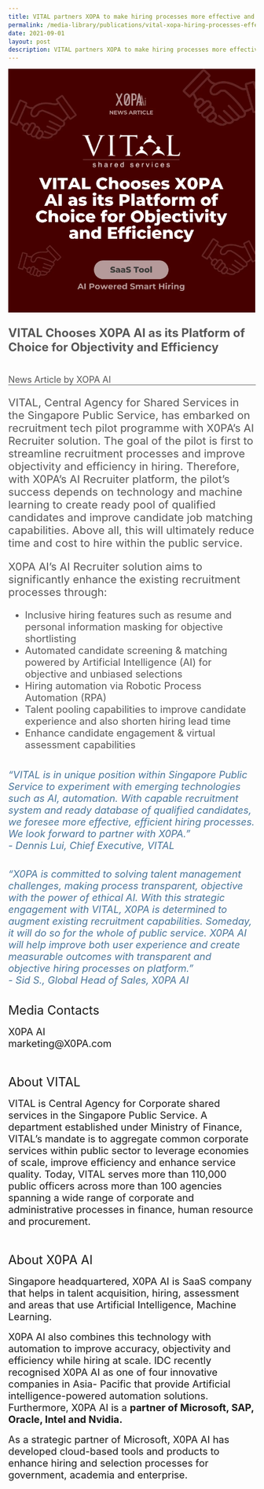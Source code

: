```yaml
---
title: VITAL partners XOPA to make hiring processes more effective and efficient
permalink: /media-library/publications/vital-xopa-hiring-processes-effective-efficient
date: 2021-09-01
layout: post
description: VITAL partners XOPA to make hiring processes more effective and efficient
---
```

<img src="/images/Media/XOPA.png" />	
<p style="font-size: 24px;color:#585858"><b>VITAL Chooses X0PA AI as its Platform of
Choice for Objectivity and Efficiency</b></p>
<div>&nbsp;&nbsp;</div>
<div style="font-size: 18px;color:#585858">
News Article by XOPA AI
</div>
<hr style="height: 1px; width: 100%; margin:0 auto;line-height:1px;background-color: #585858; border:0 none;"/>
<p style="font-size: 22px;color:#585858">
VITAL, Central Agency for Shared Services in the Singapore Public Service, has embarked on recruitment tech pilot programme with X0PA’s AI Recruiter
solution. The goal of the pilot is first to streamline recruitment processes and improve objectivity and efficiency in hiring. Therefore, with X0PA’s AI
Recruiter platform, the pilot’s success depends on technology and machine
learning to create ready pool of qualified candidates and improve candidate
job matching capabilities. Above all, this will ultimately reduce time and cost
to hire within the public service.
</p>
<p style="font-size: 22px;color:#585858">
X0PA AI’s AI Recruiter solution aims to significantly enhance the existing
recruitment processes through:
</p>
<ul style="font-size: 20px;color:#585858">
<li>Inclusive hiring features such as resume and personal information
masking for objective shortlisting</li>
<li>Automated candidate screening & matching powered by Artificial
Intelligence (AI) for objective and unbiased selections</li>
<li>Hiring automation via Robotic Process Automation (RPA)</li>
<li>Talent pooling capabilities to improve candidate experience and also
shorten hiring lead time</li>
<li>Enhance candidate engagement & virtual assessment capabilities</li>
</ul>  
</div>
<div>&nbsp;&nbsp;</div>
<div style="font-size: 20px;color:#49759a;"><i>
“VITAL is in unique position within Singapore Public Service to experiment with emerging technologies such as AI, automation. With capable recruitment system and ready database of qualified candidates, we foresee
more effective, efficient hiring processes. We look forward to partner with X0PA.”</i>
</div>
<div style="font-size: 20px;color:#49759a;">
<i>- Dennis Lui, Chief Executive, VITAL</i>
</div>
<div>&nbsp;&nbsp;</div>
<div>&nbsp;&nbsp;</div>
<div style="font-size: 20px;color:#49759a;"><i>“X0PA is committed to solving talent management challenges, making process transparent, objective with
the power of ethical AI. With this strategic engagement with VITAL, X0PA is determined to augment existing recruitment capabilities. Someday, it will do so for the whole of public service. X0PA AI will help improve both user experience and create measurable outcomes with transparent and objective hiring processes on platform.”</i>
</div>
<div style="font-size: 20px;color:#49759a;">
<i>- Sid S., Global Head of Sales, X0PA AI</i>
</div>
<div>&nbsp;&nbsp;</div>
<div>&nbsp;&nbsp;</div>
<div style="font-size: 25px;">
Media Contacts
</div>
	<div>&nbsp;&nbsp;</div>
<div style="font-size: 20px;">
X0PA AI
</div>
<div style="font-size: 20px;">
marketing@X0PA.com
</div>
<div>&nbsp;&nbsp;</div>
<div>&nbsp;&nbsp;</div>
<div>&nbsp;&nbsp;</div>
<div style="font-size: 25px;">
About VITAL
</div>
	<div>&nbsp;&nbsp;</div>
<div style="font-size: 20px;">
VITAL is Central Agency for Corporate shared services in the Singapore Public Service. A department established under Ministry of Finance, VITAL’s
mandate is to aggregate common corporate services within public sector to
leverage economies of scale, improve efficiency and enhance service quality. Today, VITAL serves more than 110,000 public officers across more than 100 agencies spanning a wide range of corporate and administrative processes in finance, human resource and procurement.
</div>
<div>&nbsp;&nbsp;</div>
<div>&nbsp;&nbsp;</div>
<div>&nbsp;&nbsp;</div>
<div style="font-size: 25px;">
About X0PA AI
	</div>
	<div>&nbsp;&nbsp;</div>
<div style="font-size: 20px;">
Singapore headquartered, X0PA AI is SaaS company that helps in talent
acquisition, hiring, assessment and areas that use Artificial Intelligence,
Machine Learning.
		</div>
	<div>&nbsp;&nbsp;</div>
<div style="font-size: 20px;">
X0PA AI also combines this technology with automation to improve accuracy,
objectivity and efficiency while hiring at scale.
IDC recently recognised X0PA AI as one of four innovative companies in Asia-
Pacific that provide Artificial intelligence-powered automation solutions.
Furthermore, X0PA AI is a <b>partner of Microsoft, SAP, Oracle, Intel and
	Nvidia.</b>
		</div>
	<div>&nbsp;&nbsp;</div>
<div style="font-size: 20px;">
As a strategic partner of Microsoft, X0PA AI has developed cloud-based tools
and products to enhance hiring and selection processes for government,
academia and enterprise.
	</div>